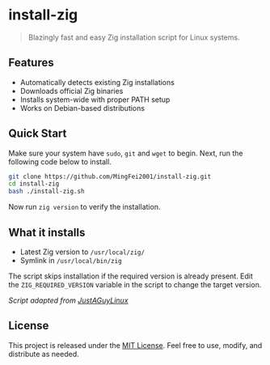 # install-zig
> Blazingly fast and easy Zig installation script for Linux systems.

## Features
- Automatically detects existing Zig installations
- Downloads official Zig binaries
- Installs system-wide with proper PATH setup
- Works on Debian-based distributions

## Quick Start

Make sure your system have `sudo`, `git` and `wget` to begin. Next, run the following code below to install.

```bash
git clone https://github.com/MingFei2001/install-zig.git
cd install-zig
bash ./install-zig.sh
```

Now run `zig version` to verify the installation.

## What it installs

- Latest Zig version to `/usr/local/zig/`
- Symlink in `/usr/local/bin/zig`

The script skips installation if the required version is already present. Edit the `ZIG_REQUIRED_VERSION` variable in the script to change the target version.

*Script adapted from [JustAGuyLinux](https://github.com/drewgrif/myghostty)*

## License
This project is released under the [MIT License](./LICENSE). Feel free to use, modify, and distribute as needed.
